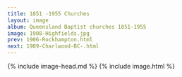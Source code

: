 ```yaml
---
title: 1851 -1955 Churches
layout: image
album: Queensland Baptist churches 1851-1955
image: 1908-Highfields.jpg
prev: 1906-Rockhampton.html
next: 1909-Charlwood-BC-.html
---
```

 {% include image-head.md %}
{% include image.html %}